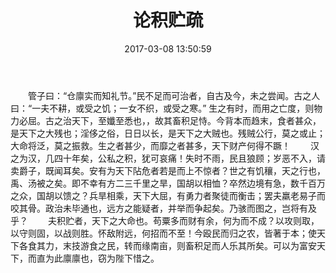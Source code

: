 ﻿---
title: 论积贮疏
date: 2017-03-08 13:50:59
tags:
---
　　管子曰：“仓廪实而知礼节。”民不足而可治者，自古及今，未之尝闻。古之人曰：“一夫不耕，或受之饥；一女不织，或受之寒。” 生之有时，而用之亡度，则物力必屈。古之治天下，至孅至悉也，，故其畜积足恃。今背本而趋末，食者甚众，是天下之大残也；淫侈之俗，日日以长，是天下之大贼也。残贼公行，莫之或止；大命将泛，莫之振救。生之者甚少，而靡之者甚多，天下财产何得不蹶！
　　汉之为汉，几四十年矣，公私之积，犹可哀痛！失时不雨，民且狼顾；岁恶不入，请卖爵子，既闻耳矣。安有为天下阽危者若是而上不惊者？世之有饥穰，天之行也，禹、汤被之矣。即不幸有方二三千里之旱，国胡以相恤？卒然边境有急，数千百万之众，国胡以馈之？兵旱相乘，天下大屈，有勇力者聚徒而衡击；罢夫羸老易子而咬其骨。政治未毕通也，远方之能疑者，并举而争起矣。乃骇而图之，岂将有及乎？
　　夫积贮者，天下之大命也。苟粟多而财有余，何为而不成？以攻则取，以守则固，以战则胜。怀敌附远，何招而不至！今殴民而归之农，皆著于本；使天下各食其力，末技游食之民，转而缘南亩，则畜积足而人乐其所矣。可以为富安天下，而直为此廪廪也，窃为陛下惜之。
<!--晁错的政论散文主要有《守边劝农疏》、《论贵粟疏》、《贤良文学对策》、《言兵事疏》、《论削藩疏》。
贾谊的散文如《过秦论》、《论积贮疏》、《陈政事疏》等都很有名;辞赋以《吊屈原赋》、《鵩鸟赋》最著名
魏征的《谏太宗十思疏》
杜甫的《阿房宫赋》
被鲁迅称为"西汉鸿文"的有贾谊的《治安策》、《过秦论》和晁错的《贤良文学对策》、《言兵事疏》、《守边劝农疏》。《过秦论》贾谊
【注：】我们现代人都在啃古人的精髓，只能从网上搜。如有雷同，无可非议。何况回答看不到上楼的回答，也免去了抄袭的怀疑！ -->

